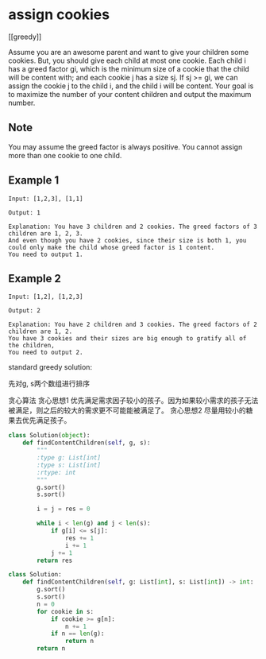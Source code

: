 # assign cookies

[[greedy]]

Assume you are an awesome parent and want to give your children some cookies. But, you should give each child at most one cookie. Each child i has a greed factor gi, which is the minimum size of a cookie that the child will be content with; and each cookie j has a size sj. If sj >= gi, we can assign the cookie j to the child i, and the child i will be content. Your goal is to maximize the number of your content children and output the maximum number.

## Note

You may assume the greed factor is always positive.
You cannot assign more than one cookie to one child.

## Example 1

```text
Input: [1,2,3], [1,1]

Output: 1

Explanation: You have 3 children and 2 cookies. The greed factors of 3 children are 1, 2, 3.
And even though you have 2 cookies, since their size is both 1, you could only make the child whose greed factor is 1 content.
You need to output 1.
```

## Example 2

```text
Input: [1,2], [1,2,3]

Output: 2

Explanation: You have 2 children and 3 cookies. The greed factors of 2 children are 1, 2.
You have 3 cookies and their sizes are big enough to gratify all of the children,
You need to output 2.
```

standard greedy solution:

先对g, s两个数组进行排序

贪心算法
贪心思想1 优先满足需求因子较小的孩子。因为如果较小需求的孩子无法被满足，则之后的较大的需求更不可能能被满足了。
贪心思想2 尽量用较小的糖果去优先满足孩子。

```python
class Solution(object):
    def findContentChildren(self, g, s):
        """
        :type g: List[int]
        :type s: List[int]
        :rtype: int
        """
        g.sort()
        s.sort()

        i = j = res = 0

        while i < len(g) and j < len(s):
            if g[i] <= s[j]:
                res += 1
                i += 1
            j += 1
        return res
```

```python
class Solution:
    def findContentChildren(self, g: List[int], s: List[int]) -> int:
        g.sort()
        s.sort()
        n = 0
        for cookie in s:
            if cookie >= g[n]:
                n += 1
            if n == len(g):
                return n
        return n
```
